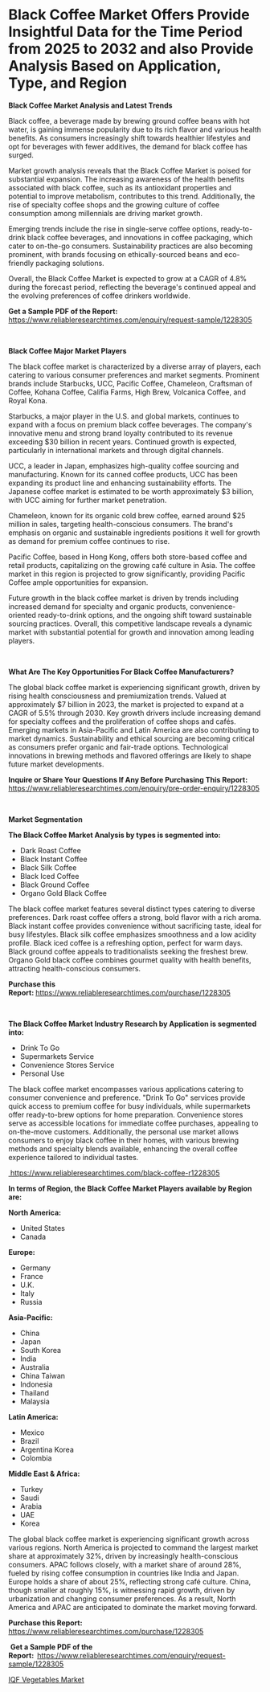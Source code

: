 <p><h1>Black Coffee Market Offers Provide Insightful Data for the Time Period from 2025 to 2032 and also Provide Analysis Based on Application, Type, and Region</h1></p><p><strong>Black Coffee Market Analysis and Latest Trends</strong></p>
<p><p>Black coffee, a beverage made by brewing ground coffee beans with hot water, is gaining immense popularity due to its rich flavor and various health benefits. As consumers increasingly shift towards healthier lifestyles and opt for beverages with fewer additives, the demand for black coffee has surged. </p><p>Market growth analysis reveals that the Black Coffee Market is poised for substantial expansion. The increasing awareness of the health benefits associated with black coffee, such as its antioxidant properties and potential to improve metabolism, contributes to this trend. Additionally, the rise of specialty coffee shops and the growing culture of coffee consumption among millennials are driving market growth. </p><p>Emerging trends include the rise in single-serve coffee options, ready-to-drink black coffee beverages, and innovations in coffee packaging, which cater to on-the-go consumers. Sustainability practices are also becoming prominent, with brands focusing on ethically-sourced beans and eco-friendly packaging solutions. </p><p>Overall, the Black Coffee Market is expected to grow at a CAGR of 4.8% during the forecast period, reflecting the beverage's continued appeal and the evolving preferences of coffee drinkers worldwide.</p></p>
<p><strong>Get a Sample PDF of the Report:&nbsp;</strong> <a href="https://www.reliableresearchtimes.com/enquiry/request-sample/1228305?utm_campaign=3005&utm_medium=2&utm_source=Github&utm_content=ia&utm_term=07042025&utm_id=black-coffee">https://www.reliableresearchtimes.com/enquiry/request-sample/1228305</a></p>
<p>&nbsp;</p>
<p><strong>Black Coffee Major Market Players</strong></p>
<p><p>The black coffee market is characterized by a diverse array of players, each catering to various consumer preferences and market segments. Prominent brands include Starbucks, UCC, Pacific Coffee, Chameleon, Craftsman of Coffee, Kohana Coffee, Califia Farms, High Brew, Volcanica Coffee, and Royal Kona.</p><p>Starbucks, a major player in the U.S. and global markets, continues to expand with a focus on premium black coffee beverages. The company's innovative menu and strong brand loyalty contributed to its revenue exceeding $30 billion in recent years. Continued growth is expected, particularly in international markets and through digital channels.</p><p>UCC, a leader in Japan, emphasizes high-quality coffee sourcing and manufacturing. Known for its canned coffee products, UCC has been expanding its product line and enhancing sustainability efforts. The Japanese coffee market is estimated to be worth approximately $3 billion, with UCC aiming for further market penetration.</p><p>Chameleon, known for its organic cold brew coffee, earned around $25 million in sales, targeting health-conscious consumers. The brand's emphasis on organic and sustainable ingredients positions it well for growth as demand for premium coffee continues to rise.</p><p>Pacific Coffee, based in Hong Kong, offers both store-based coffee and retail products, capitalizing on the growing café culture in Asia. The coffee market in this region is projected to grow significantly, providing Pacific Coffee ample opportunities for expansion.</p><p>Future growth in the black coffee market is driven by trends including increased demand for specialty and organic products, convenience-oriented ready-to-drink options, and the ongoing shift toward sustainable sourcing practices. Overall, this competitive landscape reveals a dynamic market with substantial potential for growth and innovation among leading players.</p></p>
<p>&nbsp;</p>
<p><strong>What Are The Key Opportunities For Black Coffee Manufacturers?</strong></p>
<p><p>The global black coffee market is experiencing significant growth, driven by rising health consciousness and premiumization trends. Valued at approximately $7 billion in 2023, the market is projected to expand at a CAGR of 5.5% through 2030. Key growth drivers include increasing demand for specialty coffees and the proliferation of coffee shops and cafés. Emerging markets in Asia-Pacific and Latin America are also contributing to market dynamics. Sustainability and ethical sourcing are becoming critical as consumers prefer organic and fair-trade options. Technological innovations in brewing methods and flavored offerings are likely to shape future market developments.</p></p>
<p><strong>Inquire or Share Your Questions If Any Before Purchasing This Report:</strong> <a href="https://www.reliableresearchtimes.com/enquiry/pre-order-enquiry/1228305?utm_campaign=3005&utm_medium=2&utm_source=Github&utm_content=ia&utm_term=07042025&utm_id=black-coffee">https://www.reliableresearchtimes.com/enquiry/pre-order-enquiry/1228305</a></p>
<p>&nbsp;</p>
<p><strong>Market Segmentation</strong></p>
<p><strong>The Black Coffee Market Analysis by types is segmented into:</strong></p>
<p><ul><li>Dark Roast Coffee</li><li>Black Instant Coffee</li><li>Black Silk Coffee</li><li>Black Iced Coffee</li><li>Black Ground Coffee</li><li>Organo Gold Black Coffee</li></ul></p>
<p><p>The black coffee market features several distinct types catering to diverse preferences. Dark roast coffee offers a strong, bold flavor with a rich aroma. Black instant coffee provides convenience without sacrificing taste, ideal for busy lifestyles. Black silk coffee emphasizes smoothness and a low acidity profile. Black iced coffee is a refreshing option, perfect for warm days. Black ground coffee appeals to traditionalists seeking the freshest brew. Organo Gold black coffee combines gourmet quality with health benefits, attracting health-conscious consumers.</p></p>
<p><strong>Purchase this Report:&nbsp;</strong><a href="https://www.reliableresearchtimes.com/purchase/1228305?utm_campaign=3005&utm_medium=2&utm_source=Github&utm_content=ia&utm_term=07042025&utm_id=black-coffee">https://www.reliableresearchtimes.com/purchase/1228305</a></p>
<p>&nbsp;</p>
<p><strong>The Black Coffee Market Industry Research by Application is segmented into:</strong></p>
<p><ul><li>Drink To Go</li><li>Supermarkets Service</li><li>Convenience Stores Service</li><li>Personal Use</li></ul></p>
<p><p>The black coffee market encompasses various applications catering to consumer convenience and preference. "Drink To Go" services provide quick access to premium coffee for busy individuals, while supermarkets offer ready-to-brew options for home preparation. Convenience stores serve as accessible locations for immediate coffee purchases, appealing to on-the-move customers. Additionally, the personal use market allows consumers to enjoy black coffee in their homes, with various brewing methods and specialty blends available, enhancing the overall coffee experience tailored to individual tastes.</p></p>
<p><a href="https://www.reliableresearchtimes.com/black-coffee-r1228305?utm_campaign=3005&utm_medium=2&utm_source=Github&utm_content=ia&utm_term=07042025&utm_id=black-coffee">&nbsp;https://www.reliableresearchtimes.com/black-coffee-r1228305</a></p>
<p><strong>In terms of Region, the Black Coffee Market Players available by Region are:</strong></p>
<p>
    <p> <strong> North America: </strong>
        <ul>
            <li>United States</li>
            <li>Canada</li>
        </ul>
        </p> 
    <p> <strong> Europe: </strong>
        <ul>
            <li>Germany</li>
            <li>France</li>
            <li>U.K.</li>
            <li>Italy</li>
            <li>Russia</li>
        </ul>
        </p> 
    <p> <strong> Asia-Pacific: </strong>
        <ul>
            <li>China</li>
            <li>Japan</li>
            <li>South Korea</li>
            <li>India</li>
            <li>Australia</li>
            <li>China Taiwan</li>
            <li>Indonesia</li>
            <li>Thailand</li>
            <li>Malaysia</li>
        </ul>
        </p> 
    <p> <strong> Latin America: </strong>
        <ul>
            <li>Mexico</li>
            <li>Brazil</li>
            <li>Argentina Korea</li>
            <li>Colombia</li>
        </ul>
        </p> 
    <p> <strong> Middle East & Africa: </strong>
        <ul>
            <li>Turkey</li>
            <li>Saudi</li>
            <li>Arabia</li>
            <li>UAE</li>
            <li>Korea</li>
        </ul>
    </p>
    </p>
<p><p>The global black coffee market is experiencing significant growth across various regions. North America is projected to command the largest market share at approximately 32%, driven by increasingly health-conscious consumers. APAC follows closely, with a market share of around 28%, fueled by rising coffee consumption in countries like India and Japan. Europe holds a share of about 25%, reflecting strong café culture. China, though smaller at roughly 15%, is witnessing rapid growth, driven by urbanization and changing consumer preferences. As a result, North America and APAC are anticipated to dominate the market moving forward.</p></p>
<p><strong>Purchase this Report: </strong><a href="https://www.reliableresearchtimes.com/purchase/1228305?utm_campaign=3005&utm_medium=2&utm_source=Github&utm_content=ia&utm_term=07042025&utm_id=black-coffee">https://www.reliableresearchtimes.com/purchase/1228305</a></p>
<p>&nbsp;<strong>Get a Sample PDF of the Report:&nbsp;&nbsp;</strong><a href="https://www.reliableresearchtimes.com/enquiry/request-sample/1228305?utm_campaign=3005&utm_medium=2&utm_source=Github&utm_content=ia&utm_term=07042025&utm_id=black-coffee">https://www.reliableresearchtimes.com/enquiry/request-sample/1228305</a></p>
<p><strong></strong></p>
<p><p><a href="https://github.com/deyniphytic/Market-Research-Report-List-1/blob/main/iqf-vegetables-market.md?utm_campaign=3005&utm_medium=2&utm_source=Github&utm_content=ia&utm_term=07042025&utm_id=black-coffee">IQF Vegetables Market</a></p></p>